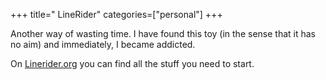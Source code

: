 +++
title=" LineRider"
categories=["personal"]
+++

Another way of wasting time.
I have found this toy (in the sense that it has no aim)  and immediately, I became addicted.

On [Linerider.org](http://www.linerider.org) you can find all the stuff you need to start.



